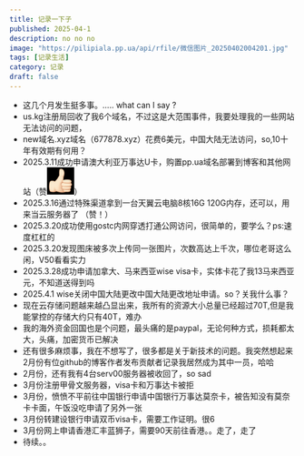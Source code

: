 ```yaml
---
title: 记录一下子
published: 2025-04-1
description: no no no 
image: "https://pilipiala.pp.ua/api/rfile/微信图片_20250402004201.jpg"
tags: [记录生活]
category: 记录
draft: false
---
```


- 这几个月发生挺多事。..... what can I say ?
- us.kg注册局回收了我6个域名，不过这是大范围事件，我要处理我的一些网站无法访问的问题，
- new域名.xyz域名（677878.xyz）花费6美元，中国大陆无法访问，so,10十年有效期有何用？
- 2025.3.11成功申请澳大利亚万事达U卡，购置pp.ua域名部署到博客和其他网站（赞![img.png](../img.png)）
- 2025.3.16通过特殊渠道拿到一台天翼云电脑8核16G 120G内存，还可以，用来当云服务器了 （赞！）
- 2025.3.20成功使用gostc内网穿透打通公网访问，很简单的，要学么？ps:速度杠杠的
- 2025.3.20发现图床被多次上传同一张图片，次数高达上千次，哪位老哥这么闲，V50看看实力
- 2025.3.28成功申请加拿大、马来西亚wise visa卡，实体卡花了我13马来西亚元，不知道送得到吗
- 2025.4.1 wise关闭中国大陆更改中国大陆更改地址申请。so？关我什么事？
- 现在云存储问题越来越凸显出来，我所有的资源大小总量已经超过70T,但是我能掌控的存储大约只有40T，难办
- 我的海外资金回国也是个问题，最头痛的是paypal，无论何种方式，损耗都太大，头痛，加密货币已解决
- 还有很多麻烦事，我在不想写了，很多都是关于新技术的问题。我突然想起来2月份有位github的博客作者发布贡献者记录我居然成为其中一员，哈哈
- 2月份，还有我有4台serv00服务器被收回了，so sad
- 3月份注册甲骨文服务器，visa卡和万事达卡被拒
- 3月份，愤愤不平前往中国银行申请中国银行万事达莫奈卡，被告知没有莫奈卡卡面，午饭没吃申请了另外一张
- 3月份转建设银行申请双币visa卡，需要工作证明。很6
- 3月份网上申请香港汇丰蓝狮子，需要90天前往香港。。走了，走了
- 待续。。

